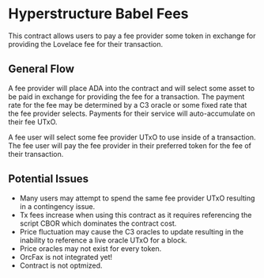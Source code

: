 # Hyperstructure Babel Fees

This contract allows users to pay a fee provider some token in exchange for providing the Lovelace fee for their transaction.

## General Flow

A fee provider will place ADA into the contract and will select some asset to be paid in exchange for providing the fee for a transaction. The payment rate for the fee may be determined by a C3 oracle or some fixed rate that the fee provider selects. Payments for their service will auto-accumulate on their fee UTxO.

A fee user will select some fee provider UTxO to use inside of a transaction. The fee user will pay the fee provider in their preferred token for the fee of their transaction.

## Potential Issues

- Many users may attempt to spend the same fee provider UTxO resulting in a contingency issue.
- Tx fees increase when using this contract as it requires referencing the script CBOR which dominates the contract cost.
- Price fluctuation may cause the C3 oracles to update resulting in the inability to reference a live oracle UTxO for a block.
- Price oracles may not exist for every token.
- OrcFax is not integrated yet!
- Contract is not optmized.